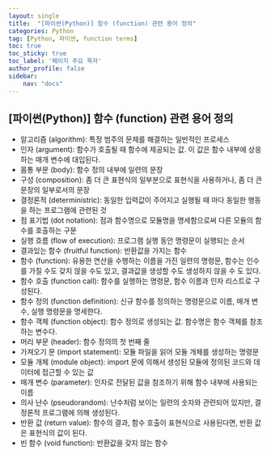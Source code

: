 ```yaml
---
layout: single
title:  "[파이썬(Python)] 함수 (function) 관련 용어 정의"
categories: Python
tag: [Python, 파이썬, function terms]
toc: true
toc_sticky: true
toc_label: '페이지 주요 목자'
author_profile: false
sidebar:
    nav: "docs"
---
```




## [파이썬(Python)] 함수 (function) 관련 용어 정의

* 알고리즘 (algorithm): 특정 범주의 문제를 해결하는 일반적인 프로세스
* 인자 (argument): 함수가 호출될 때 함수에 제공되는 값. 이 값은 함수 내부에 상응하는 매개 변수에 대입된다.
* 몸통 부문 (body): 함수 정의 내부에 일련의 문장
* 구성 (composition): 좀 더 큰 표현식의 일부분으로 표현식을 사용하거나, 좀 더 큰 문장의 일부로서의 문장
* 결정론적 (deterministric): 동일한 입력값이 주어지고 실행될 때 마다 동일한 행동을 하는 프로그램에 관련된 것
* 점 표기법 (dot notation): 점과 함수명으로 모듈명을 명세함으로써 다른 모듈의 함수를 호출하는 구문
* 실행 흐름 (flow of execution): 프로그램 실행 동안 명령문이 실행되는 순서
* 결과있는 함수 (fruitful function): 반환값을 가지는 함수
* 함수 (function): 유용한 연산을 수행하는 이름을 가진 일련의 명령문, 함수는 인수를 가질 수도 갖지 않을 수도 있고, 결과값을 생성할 수도 생성하지 않을 수 도 있다.
* 함수 호출 (function call): 함수를 실행하는 명령문, 함수 이름과 인자 리스트로 구성된다.
* 함수 정의 (function definition): 신규 함수를 정의하는 명령문으로 이름, 매개 변수, 실행 명령문을 명세한다.
* 함수 객체 (function object): 함수 정의로 생성되는 값. 함수명은 함수 객체를 참조하는 변수다.
* 머리 부문 (header): 함수 정의의 첫 번째 줄
* 가져오기 문 (import statement): 모듈 파일을 읽어 모듈 개체를 생성하는 명령문
* 모듈 개체 (module object): import 문에 의해서 생성된 모듈에 정의된 코드와 데이터에 접근할 수 있는 값
* 매개 변수 (parameter): 인자로 전달된 값을 참조하기 위해 함수 내부에 사용되는 이름
* 의사 난수 (pseudorandom): 난수처럼 보이는 일련의 숫자와 관련되어 있지만, 결정론적 프로그램에 의해 생성된다.
* 반환 값 (return value): 함수의 결과, 함수 호출이 표현식으로 사용된다면, 반환 값은 표현식의 값이 된다.
* 빈 함수 (void function): 반환값을 갖지 않는 함수
